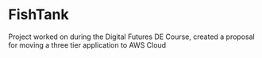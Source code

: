 # FishTank
Project worked on during the Digital Futures DE Course, created a proposal for moving a three tier application to AWS Cloud

